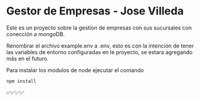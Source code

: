 # Gestor de Empresas -  Jose Villeda

Este es un proyecto sobre la gestion de empresas con sus sucursales con conección a mongoDB.

Renombrar el archivo example.env a .env, esto es con la intención de tener las variables de entorno
configuradas en le proyecto, se estara agregando más en el futuro.

Para instalar los modulos de node ejecutar el comando
```
npm install
```
✅✅✅✅